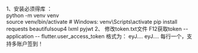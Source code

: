 1、安装必须得库 ：                                                                            
python -m venv venv	                                      
source venv/bin/activate  # Windows: venv\Scripts\activate
pip install requests beautifulsoup4 lxml pyjwt
2、
修改token.txt文件
F12获取token -- application -- flutter.user_access_token
格式为：
eyJ....
eyJ....
每行一个，支持多账户签到！
